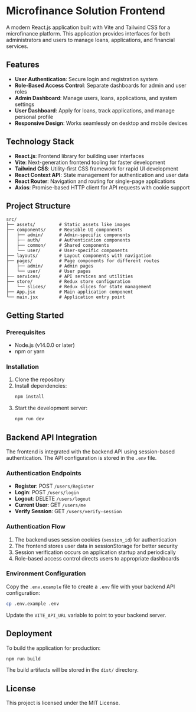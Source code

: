 # Microfinance Solution Frontend

A modern React.js application built with Vite and Tailwind CSS for a microfinance platform. This application provides interfaces for both administrators and users to manage loans, applications, and financial services.

## Features

- **User Authentication**: Secure login and registration system
- **Role-Based Access Control**: Separate dashboards for admin and user roles
- **Admin Dashboard**: Manage users, loans, applications, and system settings
- **User Dashboard**: Apply for loans, track applications, and manage personal profile
- **Responsive Design**: Works seamlessly on desktop and mobile devices

## Technology Stack

- **React.js**: Frontend library for building user interfaces
- **Vite**: Next-generation frontend tooling for faster development
- **Tailwind CSS**: Utility-first CSS framework for rapid UI development
- **React Context API**: State management for authentication and user data
- **React Router**: Navigation and routing for single-page applications
- **Axios**: Promise-based HTTP client for API requests with cookie support

## Project Structure

```
src/
├── assets/         # Static assets like images
├── components/     # Reusable UI components
│   ├── admin/      # Admin-specific components
│   ├── auth/       # Authentication components
│   ├── common/     # Shared components
│   └── user/       # User-specific components
├── layouts/        # Layout components with navigation
├── pages/          # Page components for different routes
│   ├── admin/      # Admin pages
│   └── user/       # User pages
├── services/       # API services and utilities
├── store/          # Redux store configuration
│   └── slices/     # Redux slices for state management
├── App.jsx         # Main application component
└── main.jsx        # Application entry point
```

## Getting Started

### Prerequisites

- Node.js (v14.0.0 or later)
- npm or yarn

### Installation

1. Clone the repository
2. Install dependencies:
   ```bash
   npm install
   ```
3. Start the development server:
   ```bash
   npm run dev
   ```

## Backend API Integration

The frontend is integrated with the backend API using session-based authentication. The API configuration is stored in the `.env` file.

### Authentication Endpoints

- **Register**: POST `/users/Register`
- **Login**: POST `/users/login`
- **Logout**: DELETE `/users/logout`
- **Current User**: GET `/users/me`
- **Verify Session**: GET `/users/verify-session`

### Authentication Flow

1. The backend uses session cookies (`session_id`) for authentication
2. The frontend stores user data in sessionStorage for better security
3. Session verification occurs on application startup and periodically
4. Role-based access control directs users to appropriate dashboards

### Environment Configuration

Copy the `.env.example` file to create a `.env` file with your backend API configuration:

```bash
cp .env.example .env
```

Update the `VITE_API_URL` variable to point to your backend server.

## Deployment

To build the application for production:

```bash
npm run build
```

The build artifacts will be stored in the `dist/` directory.

## License

This project is licensed under the MIT License.
